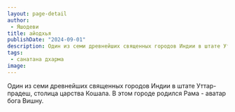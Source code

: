 ```yaml
---
layout: page-detail
author:
 - Яшодеви
title: айодхья
publishDate: "2024-09-01"
description: Один из семи древнейших священных городов Индии в штате Уттар-прадеш, столица царства Кошала. В этом городе родился Рама - аватар бога Вишну.
tags:
 - санатана дхарма
image: 
---
```


Один из семи древнейших священных городов Индии в штате Уттар-прадеш, столица царства Кошала. В этом городе родился Рама - аватар бога Вишну.

